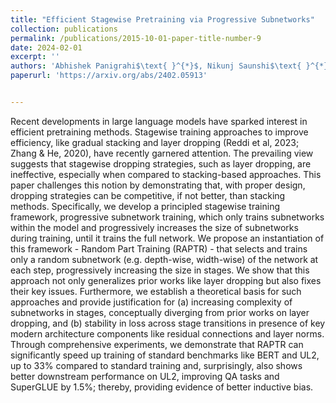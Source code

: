 ```yaml
---
title: "Efficient Stagewise Pretraining via Progressive Subnetworks"
collection: publications
permalink: /publications/2015-10-01-paper-title-number-9
date: 2024-02-01
excerpt: ''
authors: 'Abhishek Panigrahi$\text{ }^{*}$, Nikunj Saunshi$\text{ }^{*}$, Kaifeng Lyu, Sobhan Miryoosefi, Sashank Reddi, Satyen Kale, Sanjiv Kumar'
paperurl: 'https://arxiv.org/abs/2402.05913'


---
```



Recent developments in large language models have sparked interest in efficient pretraining methods. Stagewise training approaches to improve efficiency, like gradual stacking and layer dropping (Reddi et al, 2023; Zhang & He, 2020), have recently garnered attention. The prevailing view suggests that stagewise dropping strategies, such as layer dropping, are ineffective, especially when compared to stacking-based approaches. This paper challenges this notion by demonstrating that, with proper design, dropping strategies can be competitive, if not better, than stacking methods. Specifically, we develop a principled stagewise training framework, progressive subnetwork training, which only trains subnetworks within the model and progressively increases the size of subnetworks during training, until it trains the full network. We propose an instantiation of this framework - Random Part Training (RAPTR) - that selects and trains only a random subnetwork (e.g. depth-wise, width-wise) of the network at each step, progressively increasing the size in stages. We show that this approach not only generalizes prior works like layer dropping but also fixes their key issues. Furthermore, we establish a theoretical basis for such approaches and provide justification for (a) increasing complexity of subnetworks in stages, conceptually diverging from prior works on layer dropping, and (b) stability in loss across stage transitions in presence of key modern architecture components like residual connections and layer norms. Through comprehensive experiments, we demonstrate that RAPTR can significantly speed up training of standard benchmarks like BERT and UL2, up to 33% compared to standard training and, surprisingly, also shows better downstream performance on UL2, improving QA tasks and SuperGLUE by 1.5%; thereby, providing evidence of better inductive bias.
